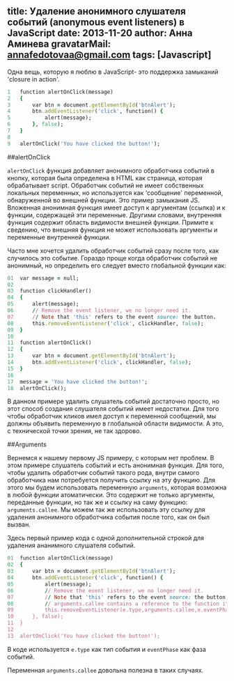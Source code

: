 title: Удаление анонимного слушателя событий (anonymous event listeners) в JavaScript
date: 2013-11-20
author: Анна Аминева
gravatarMail: annafedotovaa@gmail.com
tags: [Javascript]
---

Одна вещь, которую я люблю в JavaScript- это поддержка замыканий 'closure in action'.

```ruby
1	function alertOnClick(message)
2	{
3	    var btn = document.getElementById('btnAlert');
4	    btn.addEventListener('click', function() {
5	        alert(message);
6	    }, false);
7	}
8	 
9	alertOnClick('You have clicked the button!');
```

##alertOnClick

`alertOnClick` функция добавляет анонимного обработчика событий в 
кнопку, которая была определена в HTML как страница, которая обрабатывает script. Обработчик событий не имеет собственных локальных переменных, но используется как ‘cообщение' переменной, обнаруженной во внешней функции. Это пример замыкания JS. Вложенная анонимная функция имеет доступ к аргументам (ссылка) и к функции, содержащей эти переменные. Другими словами, внутренняя функция содержит область видимости внешней функции. Примите к сведению, что внешняя функция не может использовать аргументы и переменные внутренней функции.

Часто мне хочется удалить обработчик событий сразу после того, как случилось это событие. Гораздо проще когда обработчик событий не анонимный, но определить его следует вместо глобальной функции как:

```ruby
01	var message = null;
02	 
03	function clickHandler()
04	{
05	    alert(message);
06	    // Remove the event listener, we no longer need it.
07	    // Note that 'this' refers to the event source: the button.
08	    this.removeEventListener('click', clickHandler, false);
09	}
10	 
11	function alertOnClick()
12	{
13	    var btn = document.getElementById('btnAlert');
14	    btn.addEventListener('click', clickHandler, false);
15	}
16	 
17	message = 'You have clicked the button!';
18	alertOnClick();
```

В данном примере удалить слушатель событий достаточно просто, но этот способ создания слушателя событий имеет недостатки. Для того чтобы обработчик кликов имел доступ к переменной сообщений, мы должны объявить переменную в глобальной области видимости. А это, с технической точки зрения, не так здорово.

##Arguments

Вернемся к нашему первому JS примеру, с которым нет проблем. В этом примере слушатель событий и есть анонимная функция. Для  того, чтобы удалить обработчик событий такого рода, внутри самого обработчика нам потребуется получить ссылку на эту функцию. Для этого мы будем использовать переменную `arguments`, которая возможна в любой функции атоматически. Это содержит не только аргументы, переданные функции, но так же и ссылку на саму функцию: `arguments.callee`. Мы можем так же использовать эту ссылку для удаления анонимного обработчика события после того, как он был вызван.

Здесь первый пример кода с одной дополнительной строкой для удаления ананимного слушателя событий.

```ruby
01	function alertOnClick(message)
02	{
03	    var btn = document.getElementById('btnAlert');
04	    btn.addEventListener('click', function() {
05	        alert(message);
06	        // Remove the event listener, we no longer need it.
07	        // Note that 'this' refers to the event source: the button, and
08	        // arguments.callee contains a reference to the function itself.
09	        this.removeEventListener(e.type,arguments.callee,e.eventPhase);
10	    }, false);
11	}
12	 
13	alertOnClick('You have clicked the button!');
```

В коде используется `e.type` как тип события и `eventPhase` как фаза событий.

Переменная `arguments.callee` довольна полезна в таких случаях.

